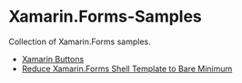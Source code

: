 # Xamarin.Forms-Samples
Collection of Xamarin.Forms samples.

* [Xamarin Buttons](https://github.com/AppsLab2019/Xamarin.Forms-Samples/tree/master/XamarinButtons)
* [Reduce Xamarin.Forms Shell Template to Bare Minimum](https://github.com/AppsLab2019/Xamarin.Forms-Samples/tree/master/XamNavigation)
